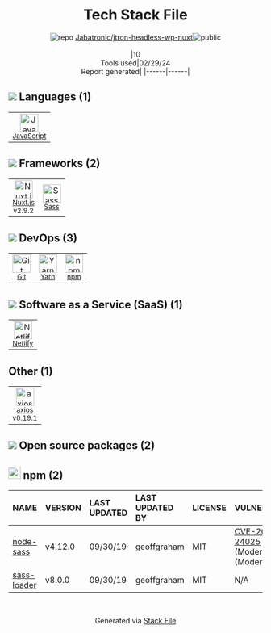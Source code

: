 <!--
&lt;--- Readme.md Snippet without images Start ---&gt;
## Tech Stack
Jabatronic/jtron-headless-wp-nuxt is built on the following main stack:

- [JavaScript](https://developer.mozilla.org/en-US/docs/Web/JavaScript) – Languages
- [Nuxt.js](https://nuxtjs.org) – Front-End Frameworks
- [Sass](http://sass-lang.com/) – CSS Pre-processors / Extensions
- [Yarn](https://yarnpkg.com/) – Front End Package Manager
- [Netlify](https://www.netlify.com/) – Static Web Hosting
- [axios](https://github.com/mzabriskie/axios) – Javascript Utilities & Libraries

Full tech stack [here](/techstack.md)

&lt;--- Readme.md Snippet without images End ---&gt;

&lt;--- Readme.md Snippet with images Start ---&gt;
## Tech Stack
Jabatronic/jtron-headless-wp-nuxt is built on the following main stack:

- <img width='25' height='25' src='https://img.stackshare.io/service/1209/javascript.jpeg' alt='JavaScript'/> [JavaScript](https://developer.mozilla.org/en-US/docs/Web/JavaScript) – Languages
- <img width='25' height='25' src='https://img.stackshare.io/service/7304/23360933.png' alt='Nuxt.js'/> [Nuxt.js](https://nuxtjs.org) – Front-End Frameworks
- <img width='25' height='25' src='https://img.stackshare.io/service/1171/jCR2zNJV.png' alt='Sass'/> [Sass](http://sass-lang.com/) – CSS Pre-processors / Extensions
- <img width='25' height='25' src='https://img.stackshare.io/service/5848/44mC-kJ3.jpg' alt='Yarn'/> [Yarn](https://yarnpkg.com/) – Front End Package Manager
- <img width='25' height='25' src='https://img.stackshare.io/service/2748/default_5dfbb146cf22182bca88c7d07f2515a5888fc12a.jpg' alt='Netlify'/> [Netlify](https://www.netlify.com/) – Static Web Hosting
- <img width='25' height='25' src='https://img.stackshare.io/no-img-open-source.png' alt='axios'/> [axios](https://github.com/mzabriskie/axios) – Javascript Utilities & Libraries

Full tech stack [here](/techstack.md)

&lt;--- Readme.md Snippet with images End ---&gt;
-->
<div align="center">

# Tech Stack File
![](https://img.stackshare.io/repo.svg "repo") [Jabatronic/jtron-headless-wp-nuxt](https://github.com/Jabatronic/jtron-headless-wp-nuxt)![](https://img.stackshare.io/public_badge.svg "public")
<br/><br/>
|10<br/>Tools used|02/29/24 <br/>Report generated|
|------|------|
</div>

## <img src='https://img.stackshare.io/languages.svg'/> Languages (1)
<table><tr>
  <td align='center'>
  <img width='36' height='36' src='https://img.stackshare.io/service/1209/javascript.jpeg' alt='JavaScript'>
  <br>
  <sub><a href="https://developer.mozilla.org/en-US/docs/Web/JavaScript">JavaScript</a></sub>
  <br>
  <sub></sub>
</td>

</tr>
</table>

## <img src='https://img.stackshare.io/frameworks.svg'/> Frameworks (2)
<table><tr>
  <td align='center'>
  <img width='36' height='36' src='https://img.stackshare.io/service/7304/23360933.png' alt='Nuxt.js'>
  <br>
  <sub><a href="https://nuxtjs.org">Nuxt.js</a></sub>
  <br>
  <sub>v2.9.2</sub>
</td>

<td align='center'>
  <img width='36' height='36' src='https://img.stackshare.io/service/1171/jCR2zNJV.png' alt='Sass'>
  <br>
  <sub><a href="http://sass-lang.com/">Sass</a></sub>
  <br>
  <sub></sub>
</td>

</tr>
</table>

## <img src='https://img.stackshare.io/devops.svg'/> DevOps (3)
<table><tr>
  <td align='center'>
  <img width='36' height='36' src='https://img.stackshare.io/service/1046/git.png' alt='Git'>
  <br>
  <sub><a href="http://git-scm.com/">Git</a></sub>
  <br>
  <sub></sub>
</td>

<td align='center'>
  <img width='36' height='36' src='https://img.stackshare.io/service/5848/44mC-kJ3.jpg' alt='Yarn'>
  <br>
  <sub><a href="https://yarnpkg.com/">Yarn</a></sub>
  <br>
  <sub></sub>
</td>

<td align='center'>
  <img width='36' height='36' src='https://img.stackshare.io/service/1120/lejvzrnlpb308aftn31u.png' alt='npm'>
  <br>
  <sub><a href="https://www.npmjs.com/">npm</a></sub>
  <br>
  <sub></sub>
</td>

</tr>
</table>

## <img src='https://img.stackshare.io/saas.svg'/> Software as a Service (SaaS) (1)
<table><tr>
  <td align='center'>
  <img width='36' height='36' src='https://img.stackshare.io/service/2748/default_5dfbb146cf22182bca88c7d07f2515a5888fc12a.jpg' alt='Netlify'>
  <br>
  <sub><a href="https://www.netlify.com/">Netlify</a></sub>
  <br>
  <sub></sub>
</td>

</tr>
</table>

## Other (1)
<table><tr>
  <td align='center'>
  <img width='36' height='36' src='https://img.stackshare.io/no-img-open-source.png' alt='axios'>
  <br>
  <sub><a href="https://github.com/mzabriskie/axios">axios</a></sub>
  <br>
  <sub>v0.19.1</sub>
</td>

</tr>
</table>


## <img src='https://img.stackshare.io/group.svg' /> Open source packages (2)</h2>

## <img width='24' height='24' src='https://img.stackshare.io/service/1120/lejvzrnlpb308aftn31u.png'/> npm (2)

|NAME|VERSION|LAST UPDATED|LAST UPDATED BY|LICENSE|VULNERABILITIES|
|:------|:------|:------|:------|:------|:------|
|[node-sass](https://www.npmjs.com/node-sass)|v4.12.0|09/30/19|geoffgraham |MIT|[CVE-2020-24025](https://github.com/advisories/GHSA-r8f7-9pfq-mjmv) (Moderate)<br/>[](https://github.com/advisories/GHSA-9v62-24cr-58cx) (Moderate)|
|[sass-loader](https://www.npmjs.com/sass-loader)|v8.0.0|09/30/19|geoffgraham |MIT|N/A|

<br/>
<div align='center'>

Generated via [Stack File](https://github.com/marketplace/stack-file)
